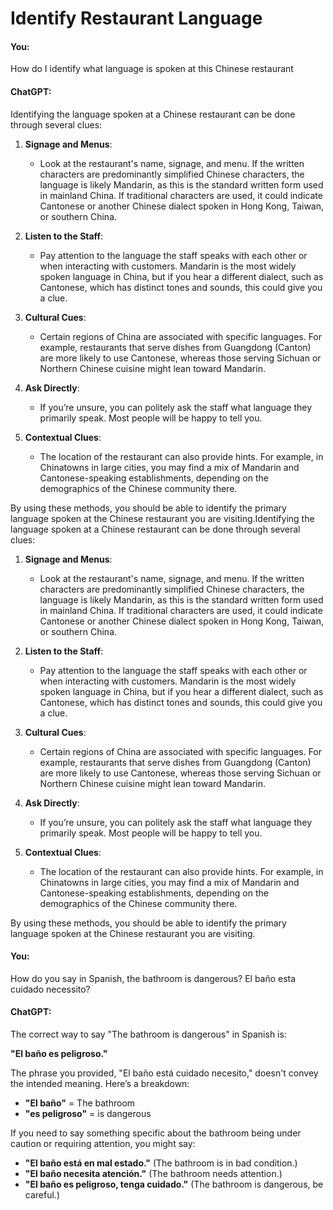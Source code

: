 # Identify Restaurant Language

#### You:
How do I identify what language is spoken at this Chinese restaurant 

#### ChatGPT:
Identifying the language spoken at a Chinese restaurant can be done through several clues:

1. **Signage and Menus**:
   - Look at the restaurant's name, signage, and menu. If the written characters are predominantly simplified Chinese characters, the language is likely Mandarin, as this is the standard written form used in mainland China. If traditional characters are used, it could indicate Cantonese or another Chinese dialect spoken in Hong Kong, Taiwan, or southern China.

2. **Listen to the Staff**:
   - Pay attention to the language the staff speaks with each other or when interacting with customers. Mandarin is the most widely spoken language in China, but if you hear a different dialect, such as Cantonese, which has distinct tones and sounds, this could give you a clue.

3. **Cultural Cues**:
   - Certain regions of China are associated with specific languages. For example, restaurants that serve dishes from Guangdong (Canton) are more likely to use Cantonese, whereas those serving Sichuan or Northern Chinese cuisine might lean toward Mandarin.

4. **Ask Directly**:
   - If you’re unsure, you can politely ask the staff what language they primarily speak. Most people will be happy to tell you.

5. **Contextual Clues**:
   - The location of the restaurant can also provide hints. For example, in Chinatowns in large cities, you may find a mix of Mandarin and Cantonese-speaking establishments, depending on the demographics of the Chinese community there.

By using these methods, you should be able to identify the primary language spoken at the Chinese restaurant you are visiting.Identifying the language spoken at a Chinese restaurant can be done through several clues:

1. **Signage and Menus**:
   - Look at the restaurant's name, signage, and menu. If the written characters are predominantly simplified Chinese characters, the language is likely Mandarin, as this is the standard written form used in mainland China. If traditional characters are used, it could indicate Cantonese or another Chinese dialect spoken in Hong Kong, Taiwan, or southern China.

2. **Listen to the Staff**:
   - Pay attention to the language the staff speaks with each other or when interacting with customers. Mandarin is the most widely spoken language in China, but if you hear a different dialect, such as Cantonese, which has distinct tones and sounds, this could give you a clue.

3. **Cultural Cues**:
   - Certain regions of China are associated with specific languages. For example, restaurants that serve dishes from Guangdong (Canton) are more likely to use Cantonese, whereas those serving Sichuan or Northern Chinese cuisine might lean toward Mandarin.

4. **Ask Directly**:
   - If you’re unsure, you can politely ask the staff what language they primarily speak. Most people will be happy to tell you.

5. **Contextual Clues**:
   - The location of the restaurant can also provide hints. For example, in Chinatowns in large cities, you may find a mix of Mandarin and Cantonese-speaking establishments, depending on the demographics of the Chinese community there.

By using these methods, you should be able to identify the primary language spoken at the Chinese restaurant you are visiting.


#### You:
How do you say in Spanish, the bathroom is dangerous? El baño esta cuidado necessito? 

#### ChatGPT:
The correct way to say "The bathroom is dangerous" in Spanish is:

**"El baño es peligroso."**

The phrase you provided, "El baño está cuidado necesito," doesn't convey the intended meaning. Here’s a breakdown:

- **"El baño"** = The bathroom
- **"es peligroso"** = is dangerous

If you need to say something specific about the bathroom being under caution or requiring attention, you might say:

- **"El baño está en mal estado."** (The bathroom is in bad condition.)
- **"El baño necesita atención."** (The bathroom needs attention.)
- **"El baño es peligroso, tenga cuidado."** (The bathroom is dangerous, be careful.)
